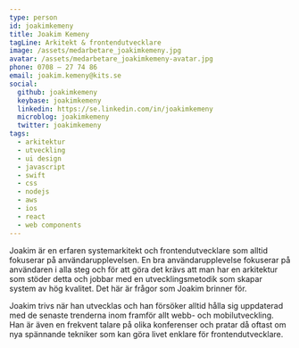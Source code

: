 ```yaml
---
type: person
id: joakimkemeny
title: Joakim Kemeny
tagLine: Arkitekt & frontendutvecklare
image: /assets/medarbetare_joakimkemeny.jpg
avatar: /assets/medarbetare_joakimkemeny-avatar.jpg
phone: 0708 – 27 74 86
email: joakim.kemeny@kits.se
social:
  github: joakimkemeny
  keybase: joakimkemeny
  linkedin: https://se.linkedin.com/in/joakimkemeny
  microblog: joakimkemeny
  twitter: joakimkemeny
tags:
  - arkitektur
  - utveckling
  - ui design
  - javascript
  - swift
  - css
  - nodejs
  - aws
  - ios
  - react
  - web components
---
```


Joakim är en erfaren systemarkitekt och frontendutvecklare som alltid fokuserar på användarupplevelsen. En bra användarupplevelse fokuserar på användaren i alla steg och för att göra det krävs att man har en arkitektur som stöder detta och jobbar med en utvecklingsmetodik som skapar system av hög kvalitet. Det här är frågor som Joakim brinner för.

Joakim trivs när han utvecklas och han försöker alltid hålla sig uppdaterad med de senaste trenderna inom framför allt webb- och mobilutveckling. Han är även en frekvent talare på olika konferenser och pratar då oftast om nya spännande tekniker som kan göra livet enklare för frontendutvecklare.
